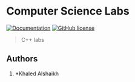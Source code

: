 # Computer Science Labs

[![Documentation](https://img.shields.io/badge/Lab-documentation-brightgreen.svg)](https://google.com)
[![GitHub license](https://img.shields.io/badge/license-GNU3-blue.svg)](/LICENSE)

>C++  labs

## Authors
1. *Khaled Alshaikh
